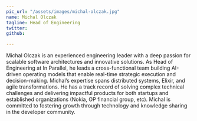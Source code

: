 ```yaml
---
pic_url: "/assets/images/michal-olczak.jpg"
name: Michal Olczak
tagline: Head of Engineering
twitter: 
github:

---
```

Michal Olczak is an experienced engineering leader with a deep passion for scalable software architectures and innovative solutions. As Head of Engineering at In Parallel, he leads a cross-functional team building AI-driven operating models that enable real-time strategic execution and decision-making. Michal’s expertise spans distributed systems, Elixir, and agile transformations. He has a track record of solving complex technical challenges and delivering impactful products for both startups and established organizations (Nokia, OP financial group, etc). Michal is committed to fostering growth through technology and knowledge sharing in the developer community.
